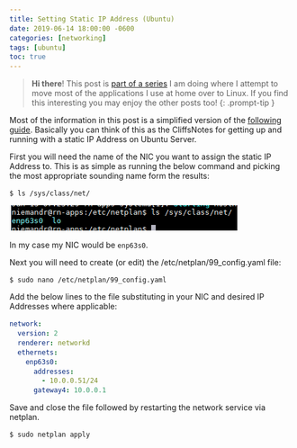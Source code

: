 ```yaml
---
title: Setting Static IP Address (Ubuntu)
date: 2019-06-14 18:00:00 -0600
categories: [networking]
tags: [ubuntu]
toc: true
---
```


> **Hi there**! This post is [part of a series](https://www.richardn.ca/series/#home-server-revamp-2019) I am doing where I attempt to move most of the applications I use at home over to Linux. If you find this interesting you may enjoy the other posts too!
{: .prompt-tip }

Most of the information in this post is a simplified version of the [following guide](https://ubuntu.com/server/docs). Basically you can think of this as the CliffsNotes for getting up and running with a static IP Address on Ubuntu Server.

First you will need the name of the NIC you want to assign the static IP Address to. This is as simple as running the below command and picking the most appropriate sounding name form the results:

```shell
$ ls /sys/class/net/
```

![](/assets/img/2019/2019-06-14/003.png)

In my case my NIC would be `enp63s0`.

Next you will need to create (or edit) the /etc/netplan/99_config.yaml file:

```shell
$ sudo nano /etc/netplan/99_config.yaml
```

Add the below lines to the file substituting in your NIC and desired IP Addresses where applicable:

```yaml
network:
  version: 2
  renderer: networkd
  ethernets:
    enp63s0:
      addresses:
        - 10.0.0.51/24
      gateway4: 10.0.0.1
```

Save and close the file followed by restarting the network service via netplan.

```shell
$ sudo netplan apply
```

